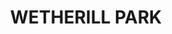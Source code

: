 ---
lastmod: '2025-04-06T06:05:20+00:00'
latitude: -33.844153
layout: suburb
longitude: 150.875028
postcode: '2164'
state: NSW
title: WETHERILL PARK
url: /nsw/wetherill-park/
---